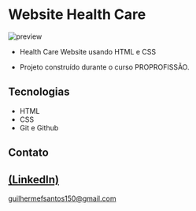 # Website Health Care

![preview](https://github.com/GuilhermeSK2/Food-Website-Design/assets/139295562/a1c81cf6-3043-44dc-b16b-f1956562d9c0)
 
 - Health Care Website usando HTML e CSS

 - Projeto construído durante o curso PROPROFISSÃO.

## Tecnologias

- HTML
- CSS
- Git e Github

## Contato
[(LinkedIn)](https://www.linkedin.com/in/guilherme-freitas-9901a220b/)
-----
guilhermefsantos150@gmail.com

